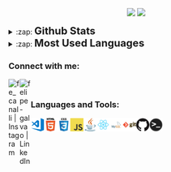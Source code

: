 <p align="center">
 <img width="10%" src="https://media.giphy.com/media/kH1DBkPNyZPOk0BxrM/giphy.gif" />
 <img width="7%"  src="https://media.giphy.com/media/KzJkzjggfGN5Py6nkT/source.gif" />
</p>

<details>
  <summary>:zap: <span style="font-size:20px"> <b> Github Stats </b> </span></summary>
  <img align="" alt="FelipeGalvao1 Github Stats" src="https://github-readme-stats.codestackr.vercel.app/api?username=felipegalvao1&theme=default&show_icons=true&hide_border=true" />
</details>
<details>
  <summary>:zap: <span style="font-size:20px"> <b> Most Used Languages </b> </span></summary>
  <img align="" alt="FelipeGalvao1 Github Stats" src="https://github-readme-stats.vercel.app/api/top-langs/?username=FelipeGalvao1&layout=compact" />
</details>

### Connect with me:

[<img align="left" alt="fe_canalli | Instagram" width="22px" src="https://cdn.jsdelivr.net/npm/simple-icons@v3/icons/instagram.svg" />][instagram]
[<img align="left" alt="felipe-galvao | LinkedIn" width="22px" src="https://cdn.jsdelivr.net/npm/simple-icons@v3/icons/linkedin.svg" />][linkedin]

<br />

### Languages and Tools:

<img align="left" alt="Visual Studio Code" width="26px" src="https://raw.githubusercontent.com/github/explore/80688e429a7d4ef2fca1e82350fe8e3517d3494d/topics/visual-studio-code/visual-studio-code.png" />
<img align="left" alt="HTML5" width="26px" src="https://raw.githubusercontent.com/github/explore/80688e429a7d4ef2fca1e82350fe8e3517d3494d/topics/html/html.png" />
<img align="left" alt="CSS3" width="26px" src="https://raw.githubusercontent.com/github/explore/80688e429a7d4ef2fca1e82350fe8e3517d3494d/topics/css/css.png" />
<img align="left" alt="JavaScript" width="26px" src="https://raw.githubusercontent.com/github/explore/80688e429a7d4ef2fca1e82350fe8e3517d3494d/topics/javascript/javascript.png" />
<img align="left" alt="Java" width="26px" src="https://raw.githubusercontent.com/github/explore/80688e429a7d4ef2fca1e82350fe8e3517d3494d/topics/java/java.png" />
<img align="left" alt="React" width="26px" src="https://raw.githubusercontent.com/github/explore/80688e429a7d4ef2fca1e82350fe8e3517d3494d/topics/react/react.png" />
<img align="left" alt="MySQL" width="26px" src="https://raw.githubusercontent.com/github/explore/80688e429a7d4ef2fca1e82350fe8e3517d3494d/topics/mysql/mysql.png" />
<img align="left" alt="Git" width="26px" src="https://raw.githubusercontent.com/github/explore/80688e429a7d4ef2fca1e82350fe8e3517d3494d/topics/git/git.png" />
<img align="left" alt="GitHub" width="26px" src="https://raw.githubusercontent.com/github/explore/78df643247d429f6cc873026c0622819ad797942/topics/github/github.png" />
<img align="left" alt="Terminal" width="26px" src="https://raw.githubusercontent.com/github/explore/80688e429a7d4ef2fca1e82350fe8e3517d3494d/topics/terminal/terminal.png" />

<br />

[instagram]: https://instagram.com/fe_canalli/
[linkedin]: https://www.linkedin.com/in/felipe-galvao/
